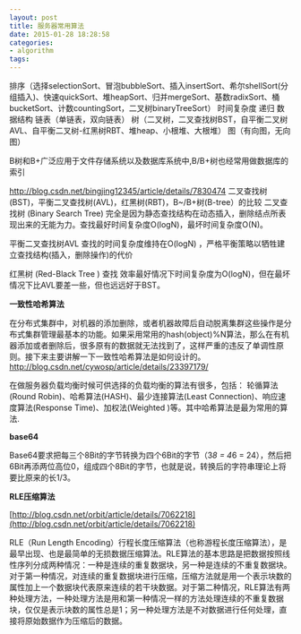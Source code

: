 ```yaml
---
layout: post
title: 服务器常用算法
date: 2015-01-28 18:28:58
categories:
- algorithm
tags:
---
```


排序（选择selectionSort、冒泡bubbleSort、插入insertSort、希尔shellSort(分组插入)、快速quickSort、堆heapSort、归并mergeSort、基数radixSort、桶bucketSort、计数countingSort，二叉树binaryTreeSort） 时间复杂度 递归
数据结构 链表（单链表，双向链表） 树（二叉树，二叉查找树BST，自平衡二叉树AVL、自平衡二叉树-红黑树RBT、堆heap、小根堆、大根堆） 图（有向图，无向图）

B树和B+广泛应用于文件存储系统以及数据库系统中,B/B+树也经常用做数据库的索引

http://blog.csdn.net/bingjing12345/article/details/7830474
二叉查找树(BST)，平衡二叉查找树(AVL)，红黑树(RBT)，B~/B+树(B-tree）的比较
二叉查找树 (Binary Search Tree)  完全是因为静态查找结构在动态插入，删除结点所表现出来的无能为力。查找最好时间复杂度O(logN)，最坏时间复杂度O(N)。

平衡二叉查找树AVL 查找的时间复杂度维持在O(logN)    ，严格平衡策略以牺牲建立查找结构(插入，删除操作)的代价

红黑树 (Red-Black Tree ) 查找 效率最好情况下时间复杂度为O(logN)，但在最坏情况下比AVL要差一些，但也远远好于BST。


**一致性哈希算法**

在分布式集群中，对机器的添加删除，或者机器故障后自动脱离集群这些操作是分布式集群管理最基本的功能。如果采用常用的hash(object)%N算法，那么在有机器添加或者删除后，很多原有的数据就无法找到了，这样严重的违反了单调性原则。接下来主要讲解一下一致性哈希算法是如何设计的。
http://blog.csdn.net/cywosp/article/details/23397179/

在做服务器负载均衡时候可供选择的负载均衡的算法有很多，包括： 轮循算法(Round Robin)、哈希算法(HASH)、最少连接算法(Least Connection)、响应速度算法(Response Time)、加权法(Weighted )等。其中哈希算法是最为常用的算法.


**base64**

Base64要求把每三个8Bit的字节转换为四个6Bit的字节（3*8 = 4*6 = 24），然后把6Bit再添两位高位0，组成四个8Bit的字节，也就是说，转换后的字符串理论上将要比原来的长1/3。


**RLE压缩算法**

[http://blog.csdn.net/orbit/article/details/7062218](http://blog.csdn.net/orbit/article/details/7062218)

RLE（Run Length Encoding）行程长度压缩算法（也称游程长度压缩算法），是最早出现、也是最简单的无损数据压缩算法。RLE算法的基本思路是把数据按照线性序列分成两种情况：一种是连续的重复数据块，另一种是连续的不重复数据块。对于第一种情况，对连续的重复数据块进行压缩，压缩方法就是用一个表示块数的属性加上一个数据块代表原来连续的若干块数据。对于第二种情况，RLE算法有两种处理方法，一种处理方法是用和第一种情况一样的方法处理连续的不重复数据块，仅仅是表示块数的属性总是1；另一种处理方法是不对数据进行任何处理，直接将原始数据作为压缩后的数据。
